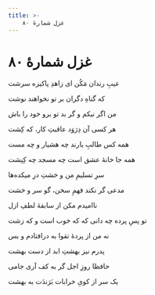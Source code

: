 ```yaml
---
title: >-
    غزل شمارهٔ ۸۰
---
```

# غزل شمارهٔ ۸۰

<div class="b" id="bn1"><div class="m1"><p>عیبِ رندان مَکُن ای زاهدِ پاکیزه سرشت</p></div>
<div class="m2"><p>که گناهِ دگران بر تو نخواهند نوشت</p></div></div>
<div class="b" id="bn2"><div class="m1"><p>من اگر نیکم و گر بد تو برو خود را باش</p></div>
<div class="m2"><p>هر کسی آن دِرَوَد عاقبتِ کار، که کِشت</p></div></div>
<div class="b" id="bn3"><div class="m1"><p>همه کس طالبِ یارند چه هشیار و چه مست</p></div>
<div class="m2"><p>همه جا خانهٔ عشق است چه مسجد چه کِنِشت</p></div></div>
<div class="b" id="bn4"><div class="m1"><p>سرِ تسلیمِ من و خشتِ درِ میکده‌ها</p></div>
<div class="m2"><p>مدعی گر نکند فهمِ سخن، گو سر و خشت</p></div></div>
<div class="b" id="bn5"><div class="m1"><p>ناامیدم مکن از سابقهٔ لطفِ ازل</p></div>
<div class="m2"><p>تو پسِ پرده چه دانی که که خوب است و که زشت</p></div></div>
<div class="b" id="bn6"><div class="m1"><p>نه من از پردهٔ تقوا به درافتادم و بس</p></div>
<div class="m2"><p>پدرم نیز بهشتِ ابد از دست بهشت</p></div></div>
<div class="b" id="bn7"><div class="m1"><p>حافظا روزِ اجل گر به کف آری جامی</p></div>
<div class="m2"><p>یک سر از کویِ خرابات بَرَندَت به بهشت</p></div></div>